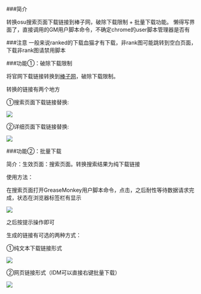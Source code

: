 ###简介  

转换osu搜索页面下载链接到棒子网，破除下载限制 + 批量下载功能。
懒得写界面了，直接调用的GM用户脚本命令，不确定chrome的user脚本管理器是否有

###注意
一般来说ranked的下载血猫才有下载，非rank图可能跳转到空白页面，下载非rank图请禁用脚本

###功能①：破除下载限制

将官网下载链接转换到[棒子网](http://bloodcat.com/osu/)，破除下载限制。

转换的链接有两个地方

①搜索页面下载链接替换:

![](http://ww2.sinaimg.cn/large/dce48faejw1edgxms4fh6j20e8048aaq.jpg)

②详细页面下载链接替换:

![](http://ww3.sinaimg.cn/large/e414d3e9jw1edgy096qjwj20nw05r75i.jpg)

 

 

###功能②：批量下载

简介：生效页面：搜索页面。转换搜索结果为纯下载链接

使用方法：

在搜索页面打开GreaseMonkey用户脚本命令，点击，之后耐性等待数据请求完成，状态在浏览器标签栏有显示

![](http://ww2.sinaimg.cn/large/e57da4e9jw1edgy6pqt7pj20dx08ujs9.jpg)


之后按提示操作即可

生成的链接有可选的两种方式：

①纯文本下载链接形式

![](http://ww3.sinaimg.cn/large/dce48faejw1edgybewdkwj207d04ogm1.jpg)

②网页链接形式（IDM可以直接右键批量下载）

![](http://ww2.sinaimg.cn/large/e414d3e9jw1edgyefsh8mj20b1099wfl.jpg)
